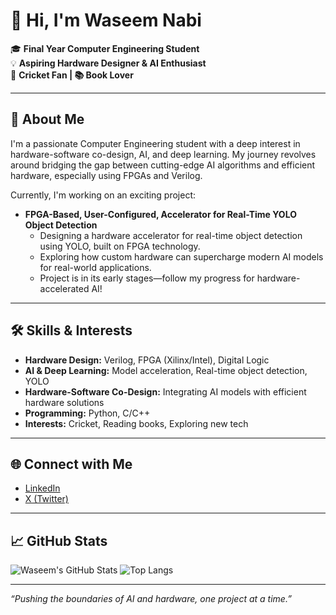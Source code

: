 # 👋 Hi, I'm Waseem Nabi

🎓 **Final Year Computer Engineering Student**  
💡 **Aspiring Hardware Designer & AI Enthusiast**  
🏏 **Cricket Fan | 📚 Book Lover**

---

## 🚀 About Me

I'm a passionate Computer Engineering student with a deep interest in hardware-software co-design, AI, and deep learning. My journey revolves around bridging the gap between cutting-edge AI algorithms and efficient hardware, especially using FPGAs and Verilog.

Currently, I'm working on an exciting project:
- **FPGA-Based, User-Configured, Accelerator for Real-Time YOLO Object Detection**
  - Designing a hardware accelerator for real-time object detection using YOLO, built on FPGA technology.
  - Exploring how custom hardware can supercharge modern AI models for real-world applications.
  - Project is in its early stages—follow my progress for hardware-accelerated AI!

---

## 🛠️ Skills & Interests

- **Hardware Design:** Verilog, FPGA (Xilinx/Intel), Digital Logic
- **AI & Deep Learning:** Model acceleration, Real-time object detection, YOLO
- **Hardware-Software Co-Design:** Integrating AI models with efficient hardware solutions
- **Programming:** Python, C/C++
- **Interests:** Cricket, Reading books, Exploring new tech

---

## 🌐 Connect with Me

- [LinkedIn](https://www.linkedin.com/in/waseemnabi08/)
- [X (Twitter)](https://x.com/waseeemnabi)

---

## 📈 GitHub Stats

![Waseem's GitHub Stats](https://github-readme-stats.vercel.app/api?username=waseemnabi08&show_icons=true&theme=tokyonight)
![Top Langs](https://github-readme-stats.vercel.app/api/top-langs/?username=waseemnabi08&layout=compact&theme=tokyonight)

---

_“Pushing the boundaries of AI and hardware, one project at a time.”_
